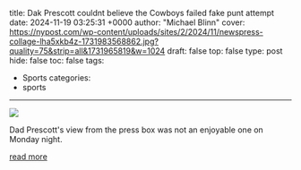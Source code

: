 title: Dak Prescott couldnt believe the Cowboys failed fake punt attempt
date: 2024-11-19 03:25:31 +0000
author: "Michael Blinn"
cover: https://nypost.com/wp-content/uploads/sites/2/2024/11/newspress-collage-lha5xkb4z-1731983568862.jpg?quality=75&strip=all&1731965819&w=1024
draft: false
top: false
type: post
hide: false
toc: false
tags:
  - Sports
categories:
  - sports
---

![](https://nypost.com/wp-content/uploads/sites/2/2024/11/newspress-collage-lha5xkb4z-1731983568862.jpg?quality=75&strip=all&1731965819&w=1024)

Dad Prescott's view from the press box was not an enjoyable one on Monday night.

[read more](https://nypost.com/2024/11/18/sports/dak-prescott-couldnt-believe-cowboys-failed-fake-punt-attempt/)
